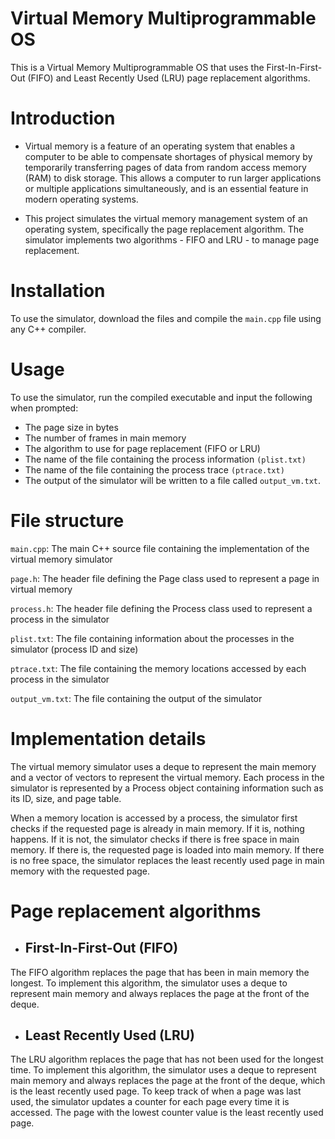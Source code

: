 # Virtual Memory Multiprogrammable OS
This is a Virtual Memory Multiprogrammable OS that uses the First-In-First-Out (FIFO) and Least Recently Used (LRU) page replacement algorithms.

# Introduction
- Virtual memory is a feature of an operating system that enables a computer to be able to compensate shortages of physical memory by temporarily transferring pages of data from random access memory (RAM) to disk storage. This allows a computer to run larger applications or multiple applications simultaneously, and is an essential feature in modern operating systems.

- This project simulates the virtual memory management system of an operating system, specifically the page replacement algorithm. The simulator implements two algorithms - FIFO and LRU - to manage page replacement.

# Installation
To use the simulator, download the files and compile the `main.cpp` file using any C++ compiler.

# Usage
To use the simulator, run the compiled executable and input the following when prompted:

- The page size in bytes
- The number of frames in main memory
- The algorithm to use for page replacement (FIFO or LRU)
- The name of the file containing the process information `(plist.txt)`
- The name of the file containing the process trace `(ptrace.txt)`
- The output of the simulator will be written to a file called `output_vm.txt`.

# File structure
`main.cpp`: The main C++ source file containing the implementation of the virtual memory simulator

`page.h`: The header file defining the Page class used to represent a page in virtual memory

`process.h`: The header file defining the Process class used to represent a process in the simulator

`plist.txt`: The file containing information about the processes in the simulator (process ID and size)

`ptrace.txt`: The file containing the memory locations accessed by each process in the simulator

`output_vm.txt`: The file containing the output of the simulator

# Implementation details
The virtual memory simulator uses a deque to represent the main memory and a vector of vectors to represent the virtual memory. Each process in the simulator is represented by a Process object containing information such as its ID, size, and page table.

When a memory location is accessed by a process, the simulator first checks if the requested page is already in main memory. If it is, nothing happens. If it is not, the simulator checks if there is free space in main memory. If there is, the requested page is loaded into main memory. If there is no free space, the simulator replaces the least recently used page in main memory with the requested page.

# Page replacement algorithms
- ## First-In-First-Out (FIFO)
The FIFO algorithm replaces the page that has been in main memory the longest. To implement this algorithm, the simulator uses a deque to represent main memory and always replaces the page at the front of the deque.

- ## Least Recently Used (LRU)
The LRU algorithm replaces the page that has not been used for the longest time. To implement this algorithm, the simulator uses a deque to represent main memory and always replaces the page at the front of the deque, which is the least recently used page. To keep track of when a page was last used, the simulator updates a counter for each page every time it is accessed. The page with the lowest counter value is the least recently used page.
